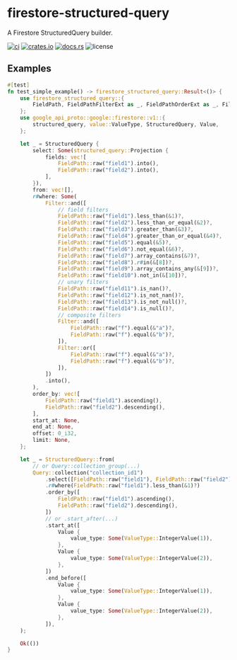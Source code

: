 # firestore-structured-query

A Firestore StructuredQuery builder.

[![ci](https://github.com/bouzuya/firestore-structured-query/workflows/ci/badge.svg)](https://github.com/bouzuya/firestore-structured-query/actions)
[![crates.io](https://img.shields.io/crates/v/firestore-structured-query)](https://crates.io/crates/firestore-structured-query)
[![docs.rs](https://img.shields.io/docsrs/firestore-structured-query)](https://docs.rs/firestore-structured-query)
![license](https://img.shields.io/crates/l/firestore-structured-query)

## Examples

```rust
#[test]
fn test_simple_example() -> firestore_structured_query::Result<()> {
    use firestore_structured_query::{
        FieldPath, FieldPathFilterExt as _, FieldPathOrderExt as _, Filter, Query,
    };
    use google_api_proto::google::firestore::v1::{
        structured_query, value::ValueType, StructuredQuery, Value,
    };

    let _ = StructuredQuery {
        select: Some(structured_query::Projection {
            fields: vec![
                FieldPath::raw("field1").into(),
                FieldPath::raw("field2").into(),
            ],
        }),
        from: vec![],
        r#where: Some(
            Filter::and([
                // field filters
                FieldPath::raw("field1").less_than(&1)?,
                FieldPath::raw("field2").less_than_or_equal(&2)?,
                FieldPath::raw("field3").greater_than(&3)?,
                FieldPath::raw("field4").greater_than_or_equal(&4)?,
                FieldPath::raw("field5").equal(&5)?,
                FieldPath::raw("field6").not_equal(&6)?,
                FieldPath::raw("field7").array_contains(&7)?,
                FieldPath::raw("field8").r#in(&[8])?,
                FieldPath::raw("field9").array_contains_any(&[9])?,
                FieldPath::raw("field10").not_in(&[10])?,
                // unary filters
                FieldPath::raw("field11").is_nan()?,
                FieldPath::raw("field12").is_not_nan()?,
                FieldPath::raw("field13").is_not_null()?,
                FieldPath::raw("field14").is_null()?,
                // composite filters
                Filter::and([
                    FieldPath::raw("f").equal(&"a")?,
                    FieldPath::raw("f").equal(&"b")?,
                ]),
                Filter::or([
                    FieldPath::raw("f").equal(&"a")?,
                    FieldPath::raw("f").equal(&"b")?,
                ]),
            ])
            .into(),
        ),
        order_by: vec![
            FieldPath::raw("field1").ascending(),
            FieldPath::raw("field2").descending(),
        ],
        start_at: None,
        end_at: None,
        offset: 0_i32,
        limit: None,
    };

    let _ = StructuredQuery::from(
        // or Query::collection_group(...)
        Query::collection("collection_id1")
            .select([FieldPath::raw("field1"), FieldPath::raw("field2")])
            .r#where(FieldPath::raw("field1").less_than(&1)?)
            .order_by([
                FieldPath::raw("field1").ascending(),
                FieldPath::raw("field2").descending(),
            ])
            // or .start_after(...)
            .start_at([
                Value {
                    value_type: Some(ValueType::IntegerValue(1)),
                },
                Value {
                    value_type: Some(ValueType::IntegerValue(2)),
                },
            ])
            .end_before([
                Value {
                    value_type: Some(ValueType::IntegerValue(1)),
                },
                Value {
                    value_type: Some(ValueType::IntegerValue(2)),
                },
            ]),
    );

    Ok(())
}
```
